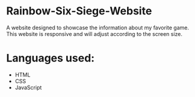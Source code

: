 # Rainbow-Six-Siege-Website
A website designed to showcase the information about my favorite game.
This website is responsive and will adjust according to the screen size.

# Languages used:
- HTML
- CSS
- JavaScript

